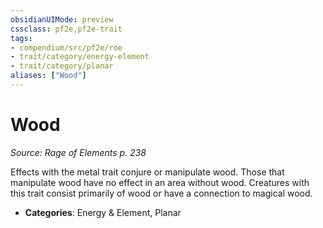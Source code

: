```yaml
---
obsidianUIMode: preview
cssclass: pf2e,pf2e-trait
tags:
- compendium/src/pf2e/roe
- trait/category/energy-element
- trait/category/planar
aliases: ["Wood"]
---
```

# Wood  
*Source: Rage of Elements p. 238*  

Effects with the metal trait conjure or manipulate wood. Those that manipulate wood have no effect in an area without wood. Creatures with this trait consist primarily of wood or have a connection to magical wood.

- **Categories**: Energy & Element, Planar